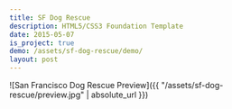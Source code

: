 ```yaml
---
title: SF Dog Rescue
description: HTML5/CSS3 Foundation Template
date: 2015-05-07
is_project: true
demo: /assets/sf-dog-rescue/demo/
layout: post
---
```


![San Francisco Dog Rescue Preview]({{ "/assets/sf-dog-rescue/preview.jpg" | absolute_url }})
